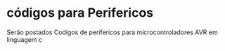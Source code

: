 #  códigos para Perifericos 
Serão postados Codigos de perifericos para microcontroladores  AVR em linguagem c 


